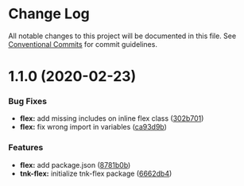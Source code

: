 # Change Log

All notable changes to this project will be documented in this file.
See [Conventional Commits](https://conventionalcommits.org) for commit guidelines.

# 1.1.0 (2020-02-23)


### Bug Fixes

* **flex:** add missing includes on inline flex class ([302b701](https://github.com/dkk94/tunaiku-ui/commit/302b701a19994a4b4367e7ad0d0c0e1131021992))
* **flex:** fix wrong import in variables ([ca93d9b](https://github.com/dkk94/tunaiku-ui/commit/ca93d9ba3c77d566d215acc3eb2669849285aef6))


### Features

* **flex:** add package.json ([8781b0b](https://github.com/dkk94/tunaiku-ui/commit/8781b0b8420ffd2ac83028b67b345eb5730301b8))
* **tnk-flex:** initialize tnk-flex package ([6662db4](https://github.com/dkk94/tunaiku-ui/commit/6662db4aeb4777c706db4077b475406f0b4f03c1))
